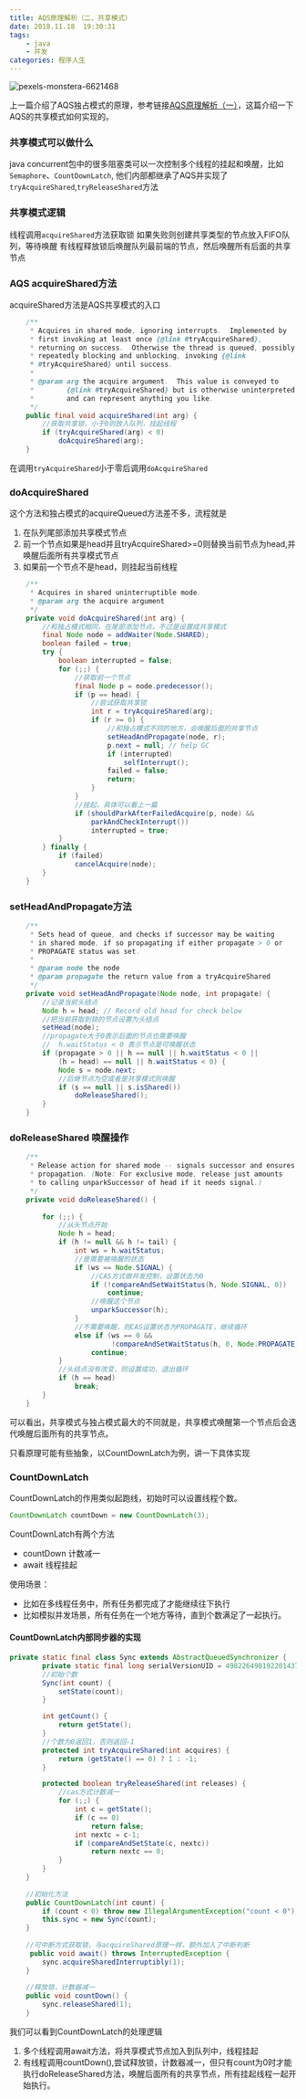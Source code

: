 ```yaml
---
title: AQS原理解析（二、共享模式）
date: 2018.11.18  19:30:31
tags:
    - java
    - 并发
categories: 程序人生
---
```


![pexels-monstera-6621468](http://image.nianlun.tech/2021/12/14/c4513f4589b937a9b2afd62e021a6b86.jpg)

上一篇介绍了AQS独占模式的原理，参考链接[AQS原理解析（一）](http://blog.nianlun.tech/2018/10/28/AQS%E5%8E%9F%E7%90%86%E8%A7%A3%E6%9E%90%EF%BC%88%E4%B8%80%EF%BC%89/)，这篇介绍一下AQS的共享模式如何实现的。

### 共享模式可以做什么

java concurrent包中的很多阻塞类可以一次控制多个线程的挂起和唤醒，比如`Semaphore`、`CountDownLatch`,
他们内部都继承了AQS并实现了`tryAcquireShared`,`tryReleaseShared`方法

### 共享模式逻辑

线程调用`acquireShared`方法获取锁
如果失败则创建共享类型的节点放入FIFO队列，等待唤醒
有线程释放锁后唤醒队列最前端的节点，然后唤醒所有后面的共享节点

### AQS acquireShared方法

acquireShared方法是AQS共享模式的入口

```java
    /**
     * Acquires in shared mode, ignoring interrupts.  Implemented by
     * first invoking at least once {@link #tryAcquireShared},
     * returning on success.  Otherwise the thread is queued, possibly
     * repeatedly blocking and unblocking, invoking {@link
     * #tryAcquireShared} until success.
     *
     * @param arg the acquire argument.  This value is conveyed to
     *        {@link #tryAcquireShared} but is otherwise uninterpreted
     *        and can represent anything you like.
     */
    public final void acquireShared(int arg) {
        //获取共享锁，小于0则放入队列，挂起线程
        if (tryAcquireShared(arg) < 0)
            doAcquireShared(arg);
    }
```

在调用`tryAcquireShared`小于零后调用`doAcquireShared`

### doAcquireShared

这个方法和独占模式的acquireQueued方法差不多，流程就是

1. 在队列尾部添加共享模式节点
2. 前一个节点如果是head并且tryAcquireShared>=0则替换当前节点为head,并唤醒后面所有共享模式节点
3. 如果前一个节点不是head，则挂起当前线程

```java
    /**
     * Acquires in shared uninterruptible mode.
     * @param arg the acquire argument
     */
    private void doAcquireShared(int arg) {
        //和独占模式相同，在尾部添加节点，不过是设置成共享模式
        final Node node = addWaiter(Node.SHARED);
        boolean failed = true;
        try {
            boolean interrupted = false;
            for (;;) {
                //获取前一个节点
                final Node p = node.predecessor();
                if (p == head) {
                    //尝试获取共享锁
                    int r = tryAcquireShared(arg);
                    if (r >= 0) {
                        //和独占模式不同的地方，会唤醒后面的共享节点
                        setHeadAndPropagate(node, r);
                        p.next = null; // help GC
                        if (interrupted)
                            selfInterrupt();
                        failed = false;
                        return;
                    }
                }
                //挂起，具体可以看上一篇
                if (shouldParkAfterFailedAcquire(p, node) &&
                    parkAndCheckInterrupt())
                    interrupted = true;
            }
        } finally {
            if (failed)
                cancelAcquire(node);
        }
    }
```

### setHeadAndPropagate方法

```java
    /**
     * Sets head of queue, and checks if successor may be waiting
     * in shared mode, if so propagating if either propagate > 0 or
     * PROPAGATE status was set.
     *
     * @param node the node
     * @param propagate the return value from a tryAcquireShared
     */
    private void setHeadAndPropagate(Node node, int propagate) {
        //记录当前头结点
        Node h = head; // Record old head for check below
        //把当前获取到锁的节点设置为头结点
        setHead(node);
        //propagate大于0表示后面的节点也需要唤醒
        //  h.waitStatus < 0 表示节点是可唤醒状态
        if (propagate > 0 || h == null || h.waitStatus < 0 ||
            (h = head) == null || h.waitStatus < 0) {
            Node s = node.next;
            //后继节点为空或者是共享模式则唤醒
            if (s == null || s.isShared())
                doReleaseShared();
        }
    }
```

### doReleaseShared 唤醒操作

```java
    /**
     * Release action for shared mode -- signals successor and ensures
     * propagation. (Note: For exclusive mode, release just amounts
     * to calling unparkSuccessor of head if it needs signal.)
     */
    private void doReleaseShared() {
        
        for (;;) {
            //从头节点开始
            Node h = head;
            if (h != null && h != tail) {
                int ws = h.waitStatus;
                //是需要被唤醒的状态
                if (ws == Node.SIGNAL) {
                    //CAS方式做并发控制，设置状态为0
                    if (!compareAndSetWaitStatus(h, Node.SIGNAL, 0))
                        continue;   
                    //唤醒这个节点
                    unparkSuccessor(h);
                }
                //不需要唤醒，则CAS设置状态为PROPAGATE，继续循环
                else if (ws == 0 &&
                         !compareAndSetWaitStatus(h, 0, Node.PROPAGATE))
                    continue;                
            }
            //头结点没有改变，则设置成功，退出循环
            if (h == head)                   
                break;
        }
    }
```

可以看出，共享模式与独占模式最大的不同就是，共享模式唤醒第一个节点后会迭代唤醒后面所有的共享节点。

只看原理可能有些抽象，以CountDownLatch为例，讲一下具体实现

### CountDownLatch

CountDownLatch的作用类似起跑线，初始时可以设置线程个数。

```java
CountDownLatch countDown = new CountDownLatch(3);
```

CountDownLatch有两个方法

* countDown 计数减一
* await 线程挂起 

使用场景：

* 比如在多线程任务中，所有任务都完成了才能继续往下执行
* 比如模拟并发场景，所有任务在一个地方等待，直到个数满足了一起执行。

#### CountDownLatch内部同步器的实现

```java
private static final class Sync extends AbstractQueuedSynchronizer {
        private static final long serialVersionUID = 4982264981922014374L;
        //初始个数
        Sync(int count) {
            setState(count);
        }

        int getCount() {
            return getState();
        }
        //个数为0返回1，否则返回-1
        protected int tryAcquireShared(int acquires) {
            return (getState() == 0) ? 1 : -1;
        }

        protected boolean tryReleaseShared(int releases) {
            //cas方式计数减一
            for (;;) {
                int c = getState();
                if (c == 0)
                    return false;
                int nextc = c-1;
                if (compareAndSetState(c, nextc))
                    return nextc == 0;
            }
        }
    }
    
    //初始化方法
    public CountDownLatch(int count) {
        if (count < 0) throw new IllegalArgumentException("count < 0");
        this.sync = new Sync(count);
    }
    
    //可中断方式获取锁，与acquireShared原理一样，额外加入了中断判断
     public void await() throws InterruptedException {
        sync.acquireSharedInterruptibly(1);
    }
    
    //释放锁，计数器减一
    public void countDown() {
        sync.releaseShared(1);
    }
```

我们可以看到CountDownLatch的处理逻辑

1. 多个线程调用await方法，将共享模式节点加入到队列中，线程挂起
2. 有线程调用countDown(),尝试释放锁，计数器减一，但只有count为0时才能执行doReleaseShared方法，唤醒后面所有的共享节点，所有挂起线程一起开始执行。